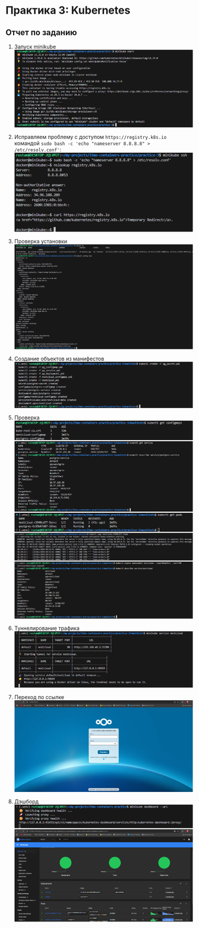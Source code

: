 # Практика 3: Kubernetes

## Отчет по заданию
1. Запуск minikube      
![alt text](images/image.png)

2. Исправляем проблему с доступом `https://registry.k8s.io` командой `sudo bash -c 'echo "nameserver 8.8.8.8" > /etc/resolv.conf'`:              
![alt text](images/fix_minikube.png)

3. Проверка установки       
![alt text](images/check_install.png)

4. Создание объектов из манифестов      
![alt text](images/create.png)

5. Проверка     
![alt text](images/check1.png)
![alt text](images/check2.png)
![alt text](images/check3.png)
![alt text](images/nc_log.png)
![alt text](images/nc_expose.png)

6. Туннелирование трафика       
![alt text](images/tun.png)

7. Переход по ссылке        
![alt text](images/url.png)

6. Дэшборд      
![alt text](images/dashboard.png)
![alt text](images/dashboard_url.png)
